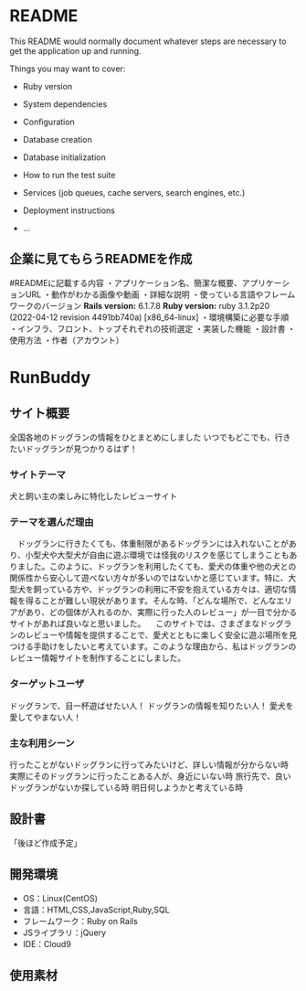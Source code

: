 # README

This README would normally document whatever steps are necessary to get the
application up and running.

Things you may want to cover:

* Ruby version

* System dependencies

* Configuration

* Database creation

* Database initialization

* How to run the test suite

* Services (job queues, cache servers, search engines, etc.)

* Deployment instructions

* ...


## 企業に見てもらうREADMEを作成


#READMEに記載する内容
・アプリケーション名、簡潔な概要、アプリケーションURL
・動作がわかる画像や動画
・詳細な説明
・使っている言語やフレームワークのバージョン
**Rails version:** 6.1.7.8
**Ruby version:** ruby 3.1.2p20 (2022-04-12 revision 4491bb740a) [x86_64-linux]
・環境構築に必要な手順
・インフラ、フロント、トップそれぞれの技術選定
・実装した機能
・設計書
・使用方法
・作者（アカウント）

# RunBuddy

## サイト概要
全国各地のドッグランの情報をひとまとめにしました
いつでもどこでも、行きたいドッグランが見つかりるはず！

### サイトテーマ
犬と飼い主の楽しみに特化したレビューサイト
​
### テーマを選んだ理由
　ドッグランに行きたくても、体重制限があるドッグランには入れないことがあり、小型犬や大型犬が自由に遊ぶ環境では怪我のリスクを感じてしまうこともありました。このように、ドッグランを利用したくても、愛犬の体重や他の犬との関係性から安心して遊べない方々が多いのではないかと感じています。特に、大型犬を飼っている方や、ドッグランの利用に不安を抱えている方々は、適切な情報を得ることが難しい現状があります。そんな時、「どんな場所で、どんなエリアがあり、どの個体が入れるのか、実際に行った人のレビュー」が一目で分かるサイトがあれば良いなと思いました。
  　このサイトでは、さまざまなドッグランのレビューや情報を提供することで、愛犬とともに楽しく安全に遊ぶ場所を見つける手助けをしたいと考えています。このような理由から、私はドッグランのレビュー情報サイトを制作することにしました。

### ターゲットユーザ
ドッグランで、目一杯遊ばせたい人！
ドッグランの情報を知りたい人！
愛犬を愛してやまない人！
​
### 主な利用シーン
<!-- 【補足説明】 -->
行ったことがないドッグランに行ってみたいけど、詳しい情報が分からない時
実際にそのドッグランに行ったことある人が、身近にいない時
旅行先で、良いドッグランがないか探している時
明日何しようかと考えている時
​
## 設計書
「後ほど作成予定」
​
## 開発環境
- OS：Linux(CentOS)
- 言語：HTML,CSS,JavaScript,Ruby,SQL
- フレームワーク：Ruby on Rails
- JSライブラリ：jQuery
- IDE：Cloud9
​
## 使用素材
<!-- - 外部サービスの画像素材・音声素材を使用した場合は、必ずサービス名とURLを明記してください。 -->
<!-- - アプリケーションの実装に使用したgem/bootstrapのリファレンスなどの記載は不要です。 -->
<!-- - 使用しない場合は、使用素材の項目をREADMEから削除してください。 -->
<!-- - 架空の団体・題材を前提にポートフォリオを制作する場合、下記のテンプレートを当項目内に記載しましょう。 -->
<!-- 【テンプレート】 -->
<!-- 著作権を考慮し、架空のデータを扱う予定です。 -->
<!-- なお今後、実在するデータを利用する際には、事前に著作権保持者と契約を結んだ上で利用します。 -->
<!-- ⚠ ポートフォリオ制作においては許諾可否に関わらず「架空の店舗・団体・素材であることを前提」としたサイトにしましょう。  -->
<!-- ⚠ 架空の店舗や素材であることを第三者にも理解してもらうために、架空である旨、使用予定のフリー素材の取得先をREADMEに明記しましょう。 -->
<!--  -->